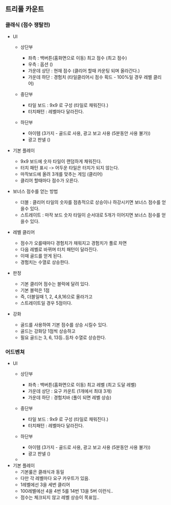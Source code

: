 ## 트리풀 카운트
### 클래식 (점수 쟁탈전)
- UI
  - 상단부
    - 좌측 : 백버튼(홈화면으로 이동) 최고 점수 (최고 점수)
    - 우측 : 옵션 ()
    - 가운데 상단 : 현재 점수 (클리어 할때 카운팅 되며 올라간다.)
    - 가운데 하단 : 경험치 (타일클리어시 점수 획드 - 100%일 경우 레벨 클리어)

  - 중단부
    - 타일 보드 : 9x9 로 구성 (타일로 채워진다.)
    - 터치패턴 : 레벨마다 달라진다.

  - 하단부
    - 아이템 (3가지 - 골드로 사용, 광고 보고 사용 (5분동안 사용 불가))
    - 광고 판넬 ()
 
- 기본 플레이
  - 9x9 보드에 숫자 타일이 랜덤하게 채워진다.
  - 터치 패턴 표시 -> 어두운 타일은 터치가 되지 않는다.
  - 마작보드에 올려 3개를 맞추는 게임 (클리어)
  - 클리어 할때마다 점수가 오른다.

- 보너스 점수를 얻는 방법
  - 더블 : 클리어 타일의 숫자를 점층적으로 상승이나 하강시키면 보너스 점수를 얻을수 있다.
  - 스트레이트 : 마작 보드 숫자 타일이 순서대로 5개가 이어지면 보너스 점수를 얻을수 있다.

- 레벨 클리어
  - 점수가 오를때마다 경험치가 채워지고 경험치가 풀로 차면
  - 다음 레벨로 바뀌며 터치 패턴이 달라진다.
  - 이때 골드를 얻게 된다.
  - 경험치는 수열로 상승한다. 

- 판정
  - 기본 클리어 점수는 블럭에 달려 있다.
  - 기본 블럭은 1점
  - 즉, 더블일때 1, 2, 4,8,16으로 올라가고
  - 스트레이트일 경우 5점이다.

- 강화
  -  골드를 사용하여 기본 점수를 상승 시킬수 있다.
  - 골드는 강화당 1점씩 상승하고
  - 필요 골드는 3, 6, 13등..등차 수열로 상승한다.  

### 어드벤쳐
- UI
  - 상단부
    - 좌측 : 백버튼(홈화면으로 이동) 최고 레벨 (최고 도달 레벨)    
    - 가운데 상단 : 요구 카운트 (1개에서 최대 3개)
    - 가운데 하단 : 경험치바 (풀이 되면 레벨 상승)

  - 중단부
    - 타일 보드 : 9x9 로 구성 (타일로 채워진다.)
    - 터치패턴 : 레벨마다 달라진다.

  - 하단부
    - 아이템 (3가지 - 골드로 사용, 광고 보고 사용 (5분동안 사용 불가))
    - 광고 판넬 ()     
  -  
- 기본 플레이
  - 기본룰은 클래식과 동일
  - 다만 각 레벨마다 요구 카우트가 있음.
  - 1레벨에선 3을 세번 클리어
  - 100레벨에선 4을 4번 5를 14번 13을 5버 이런식..
  - 점수는 체크되지 않고 레벨 상승이 목표임..

















